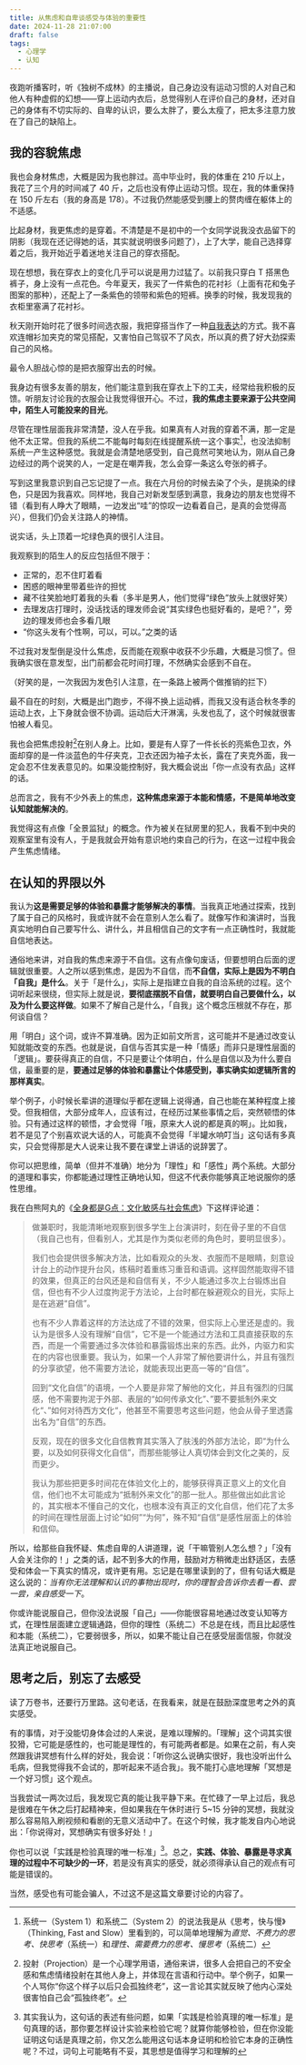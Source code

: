 ```yaml
---
title: 从焦虑和自卑谈感受与体验的重要性
date: 2024-11-28 21:07:00
draft: false
tags:
  - 心理学
  - 认知
---
```


夜跑听播客时，听《独树不成林》的主播说，自己身边没有运动习惯的人对自己和他人有种虚假的幻想——穿上运动内衣后，总觉得别人在评价自己的身材，还对自己的身体有不切实际的、自卑的认识，要么太胖了，要么太瘦了，把太多注意力放在了自己的缺陷上。

<!--more-->

## 我的容貌焦虑

我也会身材焦虑，大概是因为我也胖过。高中毕业时，我的体重在 210 斤以上，我花了三个月的时间减了 40 斤，之后也没有停止运动习惯。现在，我的体重保持在 150 斤左右（我的身高是 178）。不过我仍然能感受到腰上的赘肉缠在躯体上的不适感。

比起身材，我更焦虑的是穿着。不清楚是不是初中的一个女同学说我没衣品留下的阴影（我现在还记得她的话，其实就说明很多问题了），上了大学，能自己选择穿着之后，我开始近乎着迷地关注自己的穿衣搭配。

现在想想，我在穿衣上的变化几乎可以说是用力过猛了。以前我只穿白 T 搭黑色裤子，身上没有一点花色。今年夏天，我买了一件紫色的花衬衫（上面有花和兔子图案的那种），还配上了一条紫色的领带和紫色的短裤。换季的时候，我发现我的衣柜里塞满了花衬衫。

秋天刚开始时花了很多时间选衣服，我把穿搭当作了一种[自我表达](/posts/自我外化与表达欲/)的方式。我不喜欢连帽衫加夹克的常见搭配，又害怕自己驾驭不了风衣，所以真的费了好大劲探索自己的风格。

最令人胆战心惊的是把衣服穿出去的时候。

我身边有很多友善的朋友，他们能注意到我在穿衣上下的工夫，经常给我积极的反馈。听朋友讨论我的衣服会让我觉得很开心。不过，**我的焦虑主要来源于公共空间中，陌生人可能投来的目光**。

尽管在理性层面我非常清楚，没人在乎我。如果真有人对我的穿着不满，那一定是他不太正常。但我的系统二不能每时每刻在线提醒系统一这个事实[^1]，也没法抑制系统一产生这种感觉。我就是会清楚地感受到，自己竟然可笑地认为，刚从自己身边经过的两个说笑的人，一定是在嘲弄我，怎么会穿一条这么夸张的裤子。

写到这里我意识到自己忘记提了一点。我在六月份的时候去染了个头，是挑染的绿色，只是因为我喜欢。同样地，我自己对新发型感到满意，我身边的朋友也觉得不错（看到有人睁大了眼睛，一边发出“哇”的惊叹一边看着自己，是真的会觉得高兴），但我们仍会关注路人的神情。

说实话，头上顶着一坨绿色真的很引人注目。

我观察到的陌生人的反应包括但不限于：

- 正常的，忍不住盯着看
- 困惑的眼神里带着些许的担忧
- 藏不往笑脸地盯着我的头看（多半是男人，他们觉得“绿色”放头上就很好笑）
- 去理发店打理时，没话找话的理发师会说“其实绿色也挺好看的，是吧？”，旁边的理发师也会多看几眼
- “你这头发有个性啊，可以，可以。”之类的话

不过我对发型倒是没什么焦虑，反而能在观察中收获不少乐趣，大概是习惯了。但我确实很在意发型，出门前都会花时间打理，不然确实会感到不自在。

（好笑的是，一次我因为发色引人注意，在一条路上被两个做推销的拦下）

最不自在的时刻，大概是出门跑步，不得不换上运动裤，而我又没有适合秋冬季的运动上衣，上下身就会很不协调。运动后大汗淋漓，头发也乱了，这个时候就很害怕被人看见。

我也会把焦虑投射[^2]在别人身上。比如，要是有人穿了一件长长的亮紫色卫衣，外面却穿的是一件淡蓝色的牛仔夹克，卫衣还因为袖子太长，露在了夹克外面，我一定会忍不住发表意见的。如果没能控制好，我大概会说出「你一点没有衣品」这样的话。

总而言之，我有不少外表上的焦虑，**这种焦虑来源于本能和情感，不是简单地改变认知就能解决的**。

我觉得这有点像「全景监狱」的概念。作为被关在狱房里的犯人，我看不到中央的观察室里有没有人，于是我就会开始有意识地约束自己的行为，在这一过程中我会产生焦虑情绪。

## 在认知的界限以外

我认为**这是需要足够的体验和暴露才能够解决的事情**。当我真正地通过探索，找到了属于自己的风格时，我或许就不会在意别人怎么看了。就像写作和演讲时，当我真实地明白自己要写什么、讲什么，并且相信自己的文字有一点正确性时，我就能自信地表达。

通俗地来讲，对自我的焦虑来源于不自信。这有点像句废话，但要想明白后面的逻辑就很重要。人之所以感到焦虑，是因为不自信，而**不自信，实际上是因为不明白「自我」是什么**。关于「是什么」，实际上是指建立自我的自洽系统的过程。这个词听起来很绕，但实际上就是说，**要彻底摆脱不自信，就要明白自己要做什么，以及为什么要这样做**。如果不了解自己是什么，「自我」这个概念压根就不存在，那何谈自信？

用「明白」这个词，或许不算准确。因为正如前文所言，这可能并不是通过改变认知就能改变的东西。也就是说，自信与否其实是一种「情感」而非只是理性层面的「逻辑」。要获得真正的自信，不只是要让个体明白，什么是自信以及为什么要自信，最重要的是，**要通过足够的体验和暴露让个体感受到，事实确实如逻辑所言的那样真实**。

举个例子，小时候长辈讲的道理似乎都在逻辑上说得通，自己也能在某种程度上接受。但我相信，大部分成年人，应该有过，在经历过某些事情之后，突然顿悟的体验。只有通过这样的顿悟，才会觉得「哦，原来大人说的都是真的啊」。比如我，若不是见了个别喜欢说大话的人，可能真不会觉得「半罐水响叮当」这句话有多真实，只会觉得那是大人说来让我不要在课堂上讲话的说辞罢了。

你可以把思维，简单（但并不准确）地分为「理性」和「感性」两个系统。大部分的道理和事实，你都能通过理性正确地认知，但这不代表你能够真正地说服你的感性思维。

我在白熊阿丸的《[全身都是G点：文化敏感与社会焦虑](https://blog.bxaw.name/archives/The-Whole-Body-As-A-G-Spot-Cultural-Sensitivity-And-Social-Anxiety.html)》下这样评论道：

> 做兼职时，我能清晰地观察到很多学生上台演讲时，刻在骨子里的不自信（我自己也有，但看别人，尤其是作为类似老师的角色时，要明显很多）。
>
> 我们也会提供很多解决方法，比如看观众的头发、衣服而不是眼睛，刻意设计台上的动作提升台风，练稿时着重练习重音和语调。这样固然能取得不错的效果，但真正的台风还是和自信有关，不少人能通过多次上台锻炼出自信，但也有不少人过度拘泥于方法论，上台时都在躲避观众的目光，实际上是在逃避“自信”。
>
> 也有不少人靠着这样的方法达成了不错的效果，但实际上心里还是虚的。我认为是很多人没有理解“自信”，它不是一个能通过方法和工具直接获取的东西，而是一个需要通过多次体验和暴露锻炼出来的东西。此外，内驱力和实在的内容也很重要。我认为，如果一个人非常了解他要讲什么，并且有强烈的分享欲望，他不需要方法论，就能表现出更高一等的“自信”。
>
> 回到“文化自信”的语境，一个人要是非常了解他的文化，并且有强烈的归属感，他不需要拘泥于外部、表层的“如何传承文化”、”要不要抵制外来文化“、”如何对待西方文化“，他甚至不需要思考这些问题，他会从骨子里透露出名为“自信”的东西。
>
> 反观，现在的很多文化自信教育其实落入了肤浅的外部方法论，即“为什么要，以及如何获得文化自信”，而那些能够让人真切体会到文化之美的，反而更少。
>
> 我认为那些把更多时间花在体验文化上的，能够获得真正意义上的文化自信，他们也不太可能成为“抵制外来文化”的那一批人。那些做出如此言论的，其实根本不懂自己的文化，也根本没有真正的文化自信，他们花了太多的时间在理性层面上讨论“如何”“为何”，殊不知“自信”是感性层面上的体验和信仰。

所以，给那些自我怀疑、焦虑自卑的人讲道理，说「干嘛管别人怎么想？」「没有人会关注你的！」之类的话，起不到多大的作用，鼓励对方稍微走出舒适区，去感受和体会一下真实的情况，或许更有用。忘记是在哪里读到的了，但有句话大概是这么说的：*当有你无法理解和认识的事物出现时，你的理智会告诉你去看一看、尝一尝，亲自感受一下*。

你或许能说服自己，但你没法说服「自己」——你能很容易地通过改变认知等方式，在理性层面建立逻辑通路，但你的理性（系统二）不总是在线，而且比起感性和本能（系统二），它要弱很多，所以，如果不能让自己在感受层面信服，你就没法真正地说服自己。

## 思考之后，别忘了去感受

读了万卷书，还要行万里路。这句老话，在我看来，就是在鼓励深度思考之外的真实感受。

有的事情，对于没能切身体会过的人来说，是难以理解的。「理解」这个词其实很狡猾，它可能是感性的，也可能是理性的，有可能两者都是。如果在之前，有人突然跟我讲冥想有什么样的好处，我会说：「听你这么说确实很好，我也没听出什么毛病，但我觉得我不会试的，那听起来不适合我」。我不能打心底地理解「冥想是一个好习惯」这个观点。

当我尝试一两次过后，我发现它真的能让我平静下来。在忙碌了一早上过后，我总是很难在午休之后打起精神来，但如果我在午休时进行 5~15 分钟的冥想，我就没那么容易陷入刷视频和看剧的无意义活动中了。在这个时候，我才能发自内心地说出：「你说得对，冥想确实有很多好处！」

你也可以说「实践是检验真理的唯一标准」[^3]。总之，**实践、体验、暴露是寻求真理的过程中不可缺少的一环**，若是没有真实的感受，就必须得承认自己的观点有可能是错误的。

当然，感受也有可能会骗人，不过这不是这篇文章要讨论的内容了。

[^1]: 系统一（System  1）和系统二（System 2）的说法我是从《思考，快与慢》（Thinking, Fast and Slow）里看到的，可以简单地理解为*直觉、不费力的思考、快思考*（系统一）和*理性、需要费力的思考、慢思考*（系统二）
[^2]: 投射（Projection）是一个心理学用语，通俗来讲，很多人会把自己的不安全感和焦虑情绪投射在其他人身上，并体现在言语和行动中。举个例子，如果一个人骂你“你这个样子以后只会孤独终老”，这一言论其实就反映了他内心深处很害怕自己会“孤独终老”。
[^3]: 其实我认为，这句话的表述有些问题，如果「实践是检验真理的唯一标准」是句真理的话，那你要怎样设计实验来检验它呢？就算你能够检验，但在你没能证明这句话是真理之前，你又怎么能用这句话本身证明和检验它本身的正确性呢？不过，词句上可能略有不妥，其思想是值得学习和理解的
